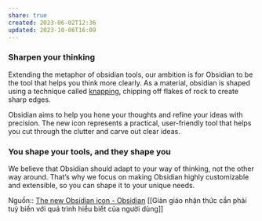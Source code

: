 ```yaml
---
share: true
created: 2023-06-02T12:36
updated: 2023-10-06T16:09
---
```

### Sharpen your thinking

Extending the metaphor of obsidian tools, our ambition is for Obsidian to be the tool that helps you think more clearly. As a material, obsidian is shaped using a technique called [knapping](https://en.wikipedia.org/wiki/Knapping), chipping off flakes of rock to create sharp edges.

Obsidian aims to help you hone your thoughts and refine your ideas with precision. The new icon represents a practical, user-friendly tool that helps you cut through the clutter and carve out clear ideas.

### You shape your tools, and they shape you

We believe that Obsidian should adapt to your way of thinking, not the other way around. That’s why we focus on making Obsidian highly customizable and extensible, so you can shape it to your unique needs.

Nguồn:: [The new Obsidian icon - Obsidian](https://obsidian.md/blog/new-obsidian-icon/)
[[Giàn giáo nhận thức cần phải tuỳ biến với quá trình hiểu biết của người dùng]]
